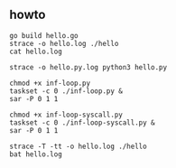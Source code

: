 ## howto

    go build hello.go
    strace -o hello.log ./hello
    cat hello.log

    strace -o hello.py.log python3 hello.py

    chmod +x inf-loop.py
    taskset -c 0 ./inf-loop.py &
    sar -P 0 1 1

    chmod +x inf-loop-syscall.py
    taskset -c 0 ./inf-loop-syscall.py &
    sar -P 0 1 1

    strace -T -tt -o hello.log ./hello
    bat hello.log

